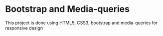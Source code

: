 # Bootstrap and Media-queries
This project is done using HTML5, CSS3, bootstrap and media-queries for responsive design
